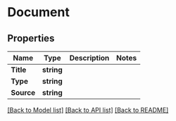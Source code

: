 # Document

## Properties
Name | Type | Description | Notes
------------ | ------------- | ------------- | -------------
**Title** | **string** |  | 
**Type** | **string** |  | 
**Source** | **string** |  | 

[[Back to Model list]](../README.md#documentation-for-models) [[Back to API list]](../README.md#documentation-for-api-endpoints) [[Back to README]](../README.md)


